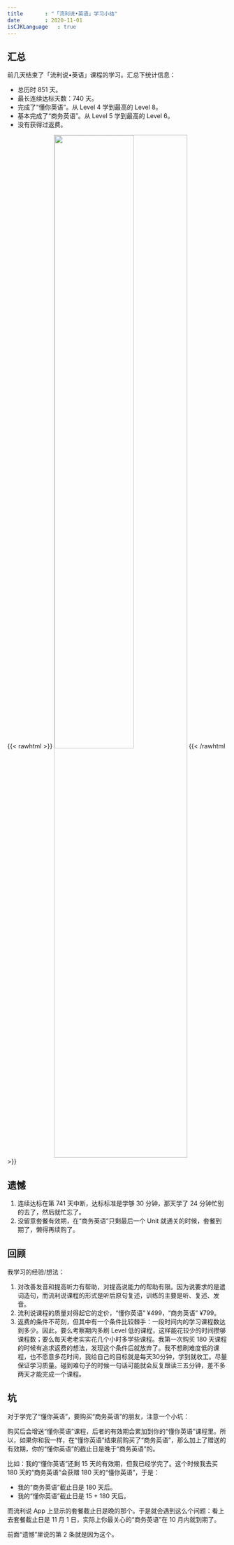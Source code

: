 ```yaml
---
title       : "「流利说•英语」学习小结"
date        : 2020-11-01
isCJKLanguage   : true
---
```


## 汇总

前几天结束了「流利说•英语」课程的学习。汇总下统计信息：

* 总历时 851 天。
* 最长连续达标天数：740 天。
* 完成了“懂你英语”。从 Level 4 学到最高的 Level 8。
* 基本完成了“商务英语”。从 Level 5 学到最高的 Level 6。
* 没有获得过返费。

{{< rawhtml >}}
<img src="/images/2020-11-01/%e6%b5%81%e5%88%a9%e8%af%b4_851.png" width="60%" style="border:1px grey dotted;"/>
{{< /rawhtml >}}

## 遗憾

1. 连续达标在第 741 天中断，达标标准是学够 30 分钟，那天学了 24 分钟忙别的去了，然后就忙忘了。
2. 没留意套餐有效期，在“商务英语”只剩最后一个 Unit 就通关的时候，套餐到期了，懒得再续购了。

## 回顾

我学习的经验/想法：

1. 对改善发音和提高听力有帮助，对提高说能力的帮助有限。因为说要求的是遣词造句，而流利说课程的形式是听后原句复述，训练的主要是听、复述、发音。
2. 流利说课程的质量对得起它的定价，“懂你英语” ¥499，“商务英语” ¥799。
3. 返费的条件不苛刻，但其中有一个条件比较棘手：一段时间内的学习课程数达到多少。因此，要么考察期内多刷 Level 低的课程，这样能花较少的时间攒够课程数；要么每天老老实实花几个小时多学些课程。我第一次购买 180 天课程的时候有追求返费的想法，发现这个条件后就放弃了。我不想刷难度低的课程，也不愿意多花时间，我给自己的目标就是每天30分钟，学到就收工。尽量保证学习质量。碰到难句子的时候一句话可能就会反复跟读三五分钟，差不多两天才能完成一个课程。

## 坑

对于学完了“懂你英语”，要购买“商务英语”的朋友，注意一个小坑：

购买后会增送“懂你英语”课程，后者的有效期会累加到你的“懂你英语”课程里。所以，如果你和我一样，在“懂你英语”结束前购买了“商务英语”，那么加上了赠送的有效期，你的“懂你英语”的截止日是晚于“商务英语”的。

比如：我的“懂你英语”还剩 15 天的有效期，但我已经学完了。这个时候我去买 180 天的“商务英语”会获赠 180 天的“懂你英语”，于是：

* 我的“商务英语”截止日是 180 天后。
* 我的“懂你英语”截止日是 15 + 180 天后。

而流利说 App 上显示的套餐截止日是晚的那个。于是就会遇到这么个问题：看上去套餐截止日是 11 月 1 日，实际上你最关心的“商务英语”在 10 月内就到期了。

前面“遗憾”里说的第 2 条就是因为这个。
